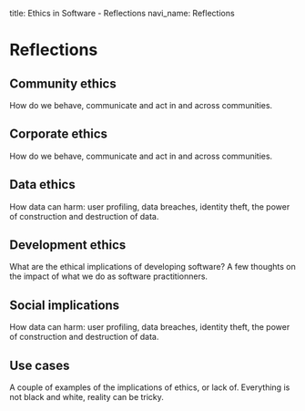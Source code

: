 title: Ethics in Software - Reflections
navi_name: Reflections

# Reflections


## Community ethics

How do we behave, communicate and act in and across communities.


## Corporate ethics

How do we behave, communicate and act in and across communities.


## Data ethics

How data can harm: user profiling, data breaches, identity theft, the power of construction and destruction of data.


## Development ethics

What are the ethical implications of developing software? A few thoughts on the impact of what we do as software practitionners.


## Social implications

How data can harm: user profiling, data breaches, identity theft, the power of construction and destruction of data.


## Use cases

A couple of examples of the implications of ethics, or lack of. Everything is not black and white, reality can be tricky.
